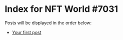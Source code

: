# Index for NFT World #7031
Posts will be displayed in the order below:

- [Your first post](./001-first.md)

